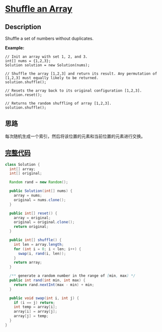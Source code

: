 # [Shuffle an Array][title]

## Description

Shuffle a set of numbers without duplicates.

**Example:**

```text
// Init an array with set 1, 2, and 3.
int[] nums = {1,2,3};
Solution solution = new Solution(nums);

// Shuffle the array [1,2,3] and return its result. Any permutation of [1,2,3] must equally likely to be returned.
solution.shuffle();

// Resets the array back to its original configuration [1,2,3].
solution.reset();

// Returns the random shuffling of array [1,2,3].
solution.shuffle();
```

## 思路

每次随机生成一个索引，然后将该位置的元素和当前位置的元素进行交换。


## [完整代码][src]

```java
class Solution {
  int[] array;
  int[] original;

  Random rand = new Random();

  public Solution(int[] nums) {
    array = nums;
    original = nums.clone();
  }

  public int[] reset() {
    array = original;
    original = original.clone();
    return original;
  }

  public int[] shuffle() {
    int len = array.length;
    for (int i = 0; i < len; i++) {
      swap(i, rand(i, len));
    }
    return array;
  }

  /** generate a random number in the range of [min, max) */
  public int rand(int min, int max) {
    return rand.nextInt(max - min) + min;
  }

  public void swap(int i, int j) {
    if (i == j) return;
    int temp = array[i];
    array[i] = array[j];
    array[j] = temp;
  }
}
```

[title]: https://leetcode.com/problems/shuffle-an-array
[src]: https://github.com/andavid/leetcode-java/blob/master/src/com/andavid/leetcode/_384/Solution.java
